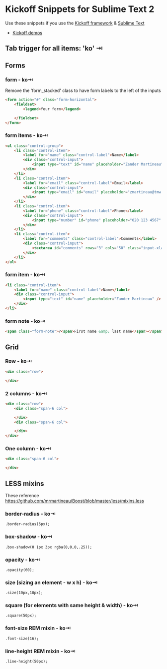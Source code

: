 # Kickoff Snippets for Sublime Text 2

Use these snippets if you use the [Kickoff framework](https://github.com/tmwagency/kickoff/) & [Sublime Text](http://sublimetext.com)

* [Kickoff demos](http://tmwagency.github.io/kickoff/demos/)

## Tab trigger for all items: 'ko' &#8677;

## Forms

### form - ko&#8677;

Remove the 'form_stacked' class to have form labels to the left of the inputs

```html
<form action="#" class="form-horizontal">
	<fieldset>
		<legend>Your form</legend>

	</fieldset>
</form>
```

### form items - ko&#8677;

```html
<ul class="control-group">
	<li class="control-item">
		<label for="name" class="control-label">Name</label>
		<div class="control-input">
			<input type="text" id="name" placeholder="Zander Martineau" />
		</div>
	</li>
	<li class="control-item">
		<label for="email" class="control-label">Email</label>
		<div class="control-input">
			<input type="email" id="email" placeholder="zmartineau@tmw.co.uk" />
		</div>
	</li>
	<li class="control-item">
		<label for="phone" class="control-label">Phone</label>
		<div class="control-input">
			<input type="number" id="phone" placeholder="020 123 4567" />
		</div>
	</li>
	<li class="control-item">
		<label for="comments" class="control-label">Comments</label>
		<div class="control-input">
			<textarea id="comments" rows="3" cols="50" class="input-xlarge"></textarea>
		</div>
	</li>
</ul>
```

### form item - ko&#8677;

```html
<li class="control-item">
	<label for="name" class="control-label">Name</label>
	<div class="control-input">
		<input type="text" id="name" placeholder="Zander Martineau" />
	</div>
</li>
```

### form note - ko&#8677;

```html
<span class="form-note">?<span>First name &amp; last name</span></span>
```

## Grid

### Row - ko&#8677;

```html
<div class="row">

</div>
```

### 2 columns - ko&#8677;

```html
<div class="row">
	<div class="span-6 col">

	</div>
	<div class="span-6 col">

	</div>
</div>
```

### One column - ko&#8677;

```html
<div class="span-6 col">

</div>
```

## LESS mixins
These reference https://github.com/mrmartineau/Boost/blob/master/less/mixins.less

### border-radius - ko&#8677;

```
.border-radius(5px);
```

### box-shadow - ko&#8677;

```
.box-shadow(0 1px 3px rgba(0,0,0,.25));
```

### opacity - ko&#8677;

```
.opacity(60);
```

### size (sizing an element - w x h) - ko&#8677;

```
.size(10px,10px);
```

### square (for elements with same height & width) - ko&#8677;

```
.square(50px);
```

### font-size REM mixin - ko&#8677;

```
.font-size(16);
```

### line-height REM mixin - ko&#8677;

```
.line-height(50px);
```